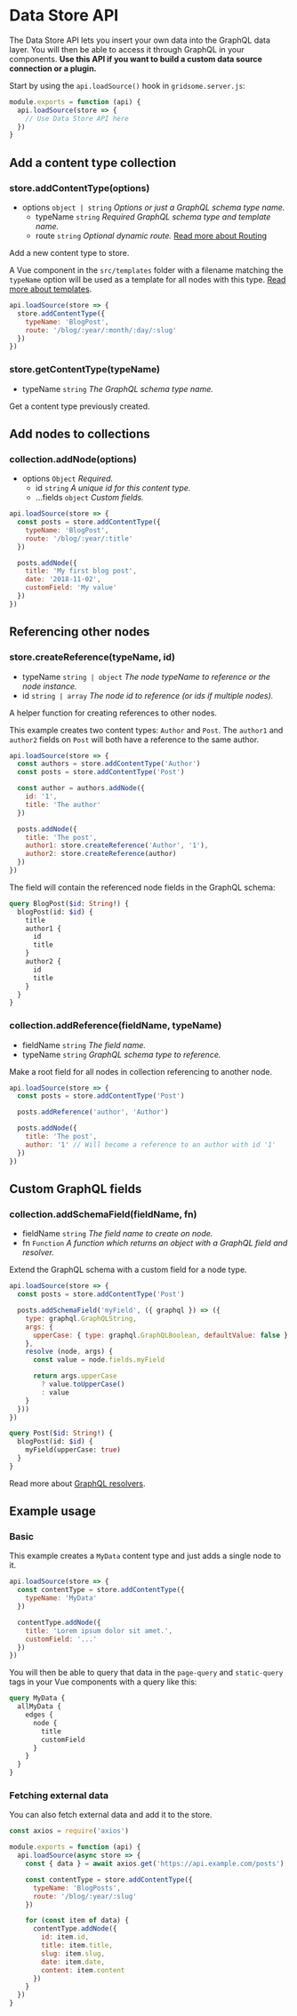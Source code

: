 # Data Store API

The Data Store API lets you insert your own data into the GraphQL data layer. You will then be able to access it through GraphQL in your components. **Use this API if you want to build a custom data source connection or a plugin.**

Start by using the `api.loadSource()` hook in `gridsome.server.js`:

```js
module.exports = function (api) {
  api.loadSource(store => {
    // Use Data Store API here
  })
}
```

## Add a content type collection

### store.addContentType(options)

- options `object | string` *Options or just a GraphQL schema type name.*
  - typeName `string` *Required GraphQL schema type and template name.*
  - route `string` *Optional dynamic route.* [Read more about Routing](/docs/routing)

Add a new content type to store.

A Vue component in the `src/templates` folder with a filename matching the `typeName` option will be used as a template for all nodes with this type. [Read more about templates](/docs/templates).

```js
api.loadSource(store => {
  store.addContentType({
    typeName: 'BlogPost',
    route: '/blog/:year/:month/:day/:slug'
  })
})
```

### store.getContentType(typeName)

- typeName `string` *The GraphQL schema type name.*

Get a content type previously created.

## Add nodes to collections

### collection.addNode(options)

- options `Object` *Required.*
  - id `string` *A unique id for this content type.*
  - ...fields `object` *Custom fields.*

```js
api.loadSource(store => {
  const posts = store.addContentType({
    typeName: 'BlogPost',
    route: '/blog/:year/:title'
  })

  posts.addNode({
    title: 'My first blog post',
    date: '2018-11-02',
    customField: 'My value'
  })
})
```

## Referencing other nodes

### store.createReference(typeName, id)

- typeName `string | object` *The node typeName to reference or the node instance.*
- id `string | array` *The node id to reference (or ids if multiple nodes).*

A helper function for creating references to other nodes.

This example creates two content types: `Author` and `Post`. The `author1` and `author2` fields on `Post` will both have a reference to the same author.

```js
api.loadSource(store => {
  const authors = store.addContentType('Author')
  const posts = store.addContentType('Post')

  const author = authors.addNode({
    id: '1',
    title: 'The author'
  })

  posts.addNode({
    title: 'The post',
    author1: store.createReference('Author', '1'),
    author2: store.createReference(author)
  })
})
```

The field will contain the referenced node fields in the GraphQL schema:

```graphql
query BlogPost($id: String!) {
  blogPost(id: $id) {
    title
    author1 {
      id
      title
    }
    author2 {
      id
      title
    }
  }
}
```

### collection.addReference(fieldName, typeName)

- fieldName `string` *The field name.*
- typeName `string` *GraphQL schema type to reference.*

Make a root field for all nodes in collection referencing to another node.

```js
api.loadSource(store => {
  const posts = store.addContentType('Post')

  posts.addReference('author', 'Author')

  posts.addNode({
    title: 'The post',
    author: '1' // Will become a reference to an author with id '1'
  })
})
```

## Custom GraphQL fields

### collection.addSchemaField(fieldName, fn)

- fieldName `string` *The field name to create on node.*
- fn `Function` *A function which returns an object with a GraphQL field and resolver.*

Extend the GraphQL schema with a custom field for a node type.

```js
api.loadSource(store => {
  const posts = store.addContentType('Post')

  posts.addSchemaField('myField', ({ graphql }) => ({
    type: graphql.GraphQLString,
    args: {
      upperCase: { type: graphql.GraphQLBoolean, defaultValue: false }
    },
    resolve (node, args) {
      const value = node.fields.myField

      return args.upperCase
        ? value.toUpperCase()
        : value
    }
  }))
})
```

```graphql
query Post($id: String!) {
  blogPost(id: $id) {
    myField(upperCase: true)
  }
}
```

Read more about [GraphQL resolvers](https://graphql.org/learn/execution/#root-fields-resolvers).

## Example usage

### Basic

This example creates a `MyData` content type and just adds a single node to it.

```js
api.loadSource(store => {
  const contentType = store.addContentType({
    typeName: 'MyData'
  })

  contentType.addNode({
    title: 'Lorem ipsum dolor sit amet.',
    customField: '...'
  })
})
```

You will then be able to query that data in the `page-query` and `static-query` tags in your Vue components with a query like this:

```graphql
query MyData {
  allMyData {
    edges {
      node {
        title
        customField
      }
    }
  }
}
```

### Fetching external data

You can also fetch external data and add it to the store.

```js
const axios = require('axios')

module.exports = function (api) {
  api.loadSource(async store => {
    const { data } = await axios.get('https://api.example.com/posts')

    const contentType = store.addContentType({
      typeName: 'BlogPosts',
      route: '/blog/:year/:slug'
    })

    for (const item of data) {
      contentType.addNode({
        id: item.id,
        title: item.title,
        slug: item.slug,
        date: item.date,
        content: item.content
      })
    }
  })
}
```
